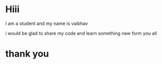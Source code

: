 # Hiii 
I am a student and my name is vaibhav

i would be glad to share my code and learn something new form you all 

# thank you 
